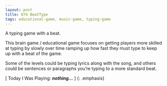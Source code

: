 ```yaml
---
layout: post
title: 874 BeatType
tags: educational-game, music-game, typing-game
---
```

A typing game with a beat.

This brain game / educational game focuses on getting players more skilled at typing by slowly over time ramping up how fast they must type to keep up with a beat of the game.

Some of the levels could be typing lyrics along with the song, and others could be sentences or paragraphs you’re typing to a more standard beat.

[ Today I Was Playing: ***nothing...*** ]
{: .emphasis}